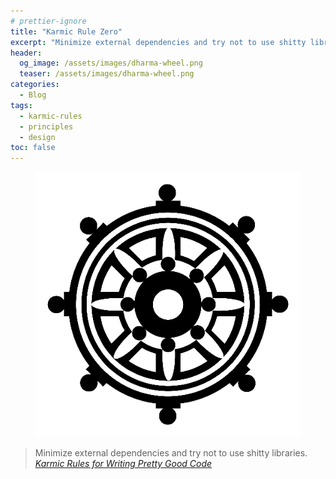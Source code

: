 ```yaml
---
# prettier-ignore
title: "Karmic Rule Zero"
excerpt: "Minimize external dependencies and try not to use shitty libraries. – Karmic Rules for Writing Pretty Good Code"
header:
  og_image: /assets/images/dharma-wheel.png
  teaser: /assets/images/dharma-wheel.png
categories:
  - Blog
tags:
  - karmic-rules
  - principles
  - design
toc: false
---
```


<figure class="align-left drop-image">
    <img src="/assets/images/dharma-wheel.png">
</figure>

> Minimize external dependencies and try not to use shitty libraries.
> <cite><a href="https://github.com/karmaniverous/rules">Karmic Rules for
> Writing Pretty Good Code</a></cite>
